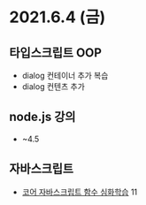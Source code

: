 # 2021.6.4 (금)

## 타입스크립트 OOP

- dialog 컨테이너 추가 복습
- dialog 컨텐츠 추가

## node.js 강의

- ~4.5

## 자바스크립트

- [코어 자바스크립트 함수 심화학습](https://ko.javascript.info/object-basics) 11
